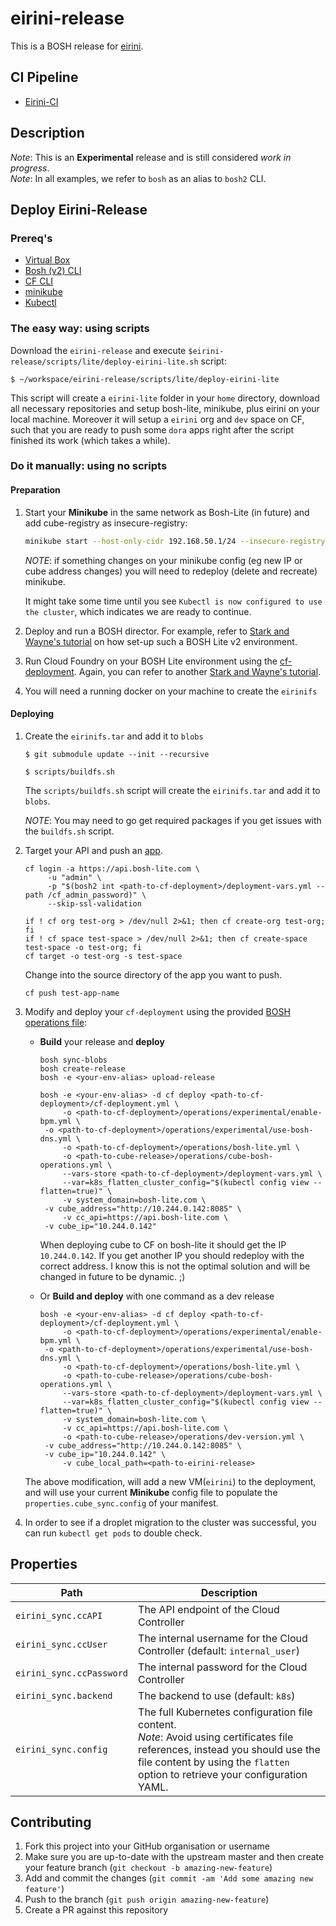 # eirini-release

This is a BOSH release for [eirini](https://code.cloudfoundry.org/eirini).

## CI Pipeline

- [Eirini-CI](https://flintstone.ci.cf-app.com/teams/eirini/pipelines/eirini-ci)

## Description
_Note_: This is an **Experimental** release and is still considered _work in progress_.<br />
_Note_: In all examples, we refer to `bosh` as an alias to `bosh2` CLI.<br />


## Deploy Eirini-Release

### Prereq's

- [Virtual Box](https://www.virtualbox.org/)
- [Bosh (v2) CLI](https://bosh.io/docs/cli-v2-install/)
- [CF CLI](https://docs.cloudfoundry.org/cf-cli/install-go-cli.html)
- [minikube](https://github.com/kubernetes/minikube#installation)
- [Kubectl](https://kubernetes.io/docs/tasks/tools/install-kubectl/)

### The easy way: using scripts

Download the `eirini-release` and execute `$eirini-release/scripts/lite/deploy-eirini-lite.sh` script:

```
$ ~/workspace/eirini-release/scripts/lite/deploy-eirini-lite
```

This script will create a `eirini-lite` folder in your `home` directory, download all necessary repositories and setup bosh-lite, minikube, plus eirini on your local machine. Moreover it will setup a `eirini` org and `dev` space on CF, such that you are ready to push some `dora` apps right after the script finished its work (which takes a while). 


### Do it manually: using no scripts

#### Preparation

1. Start your **Minikube** in the same network as Bosh-Lite (in future) and add cube-registry as insecure-registry:
    ```sh
    minikube start --host-only-cidr 192.168.50.1/24 --insecure-registry="10.244.0.142:8080"
    ```

    *NOTE*: if something changes on your minikube config (eg new IP or cube address changes) you will need to redeploy (delete and recreate) minikube. 

    It might take some time until you see `Kubectl is now configured to use the cluster`, which indicates we are ready to continue.
1. Deploy and run a BOSH director. For example, refer to [Stark and Wayne's tutorial](http://www.starkandwayne.com/blog/bosh-lite-on-virtualbox-with-bosh2/) on how set-up such a BOSH Lite v2 environment.
1. Run Cloud Foundry on your BOSH Lite environment using the [cf-deployment](https://github.com/cloudfoundry/cf-deployment). Again, you can refer to another [Stark and Wayne's tutorial](https://www.starkandwayne.com/blog/running-cloud-foundry-locally-on-bosh-lite-with-bosh2/).
1. You will need a running docker on your machine to create the `eirinifs`

#### Deploying

1. Create the `eirinifs.tar` and add it to `blobs`
   
   ```
   $ git submodule update --init --recursive

   $ scripts/buildfs.sh
   ```

   The `scripts/buildfs.sh` script will create the `eirinifs.tar` and add it to `blobs`. 

   *NOTE*: You may need to go get required packages if you get issues with the `buildfs.sh` script. 

1. Target your API and push an [app](https://github.com/cloudfoundry/cf-acceptance-tests/tree/master/assets/dora).
    ```
    cf login -a https://api.bosh-lite.com \
         -u "admin" \
         -p "$(bosh2 int <path-to-cf-deployment>/deployment-vars.yml --path /cf_admin_password)" \
         --skip-ssl-validation

    if ! cf org test-org > /dev/null 2>&1; then cf create-org test-org; fi
    if ! cf space test-space > /dev/null 2>&1; then cf create-space test-space -o test-org; fi
    cf target -o test-org -s test-space
    ```
    Change into the source directory of the app you want to push.
    ```
    cf push test-app-name
    ```
1. Modify and deploy your `cf-deployment` using the provided [BOSH operations file](./operations/cube-bosh-operations.yml):
    - **Build** your release and **deploy**
      ```
      bosh sync-blobs
      bosh create-release
      bosh -e <your-env-alias> upload-release

      bosh -e <your-env-alias> -d cf deploy <path-to-cf-deployment>/cf-deployment.yml \
           -o <path-to-cf-deployment>/operations/experimental/enable-bpm.yml \
	   -o <path-to-cf-deployment>/operations/experimental/use-bosh-dns.yml \
           -o <path-to-cf-deployment>/operations/bosh-lite.yml \
           -o <path-to-cube-release>/operations/cube-bosh-operations.yml \
           --vars-store <path-to-cf-deployment>/deployment-vars.yml \
           --var=k8s_flatten_cluster_config="$(kubectl config view --flatten=true)" \
           -v system_domain=bosh-lite.com \
	   -v cube_address="http://10.244.0.142:8085" \
           -v cc_api=https://api.bosh-lite.com \
	   -v cube_ip="10.244.0.142"
      ```

      When deploying cube to CF on bosh-lite it should get the IP `10.244.0.142`. If you get another IP you should redeploy with the correct address. I know this is not the optimal solution and will be changed in future to be dynamic. ;) 

    - Or **Build and deploy** with one command as a dev release
      ```
      bosh -e <your-env-alias> -d cf deploy <path-to-cf-deployment>/cf-deployment.yml \
           -o <path-to-cf-deployment>/operations/experimental/enable-bpm.yml \
	   -o <path-to-cf-deployment>/operations/experimental/use-bosh-dns.yml \
           -o <path-to-cf-deployment>/operations/bosh-lite.yml \
           -o <path-to-cube-release>/operations/cube-bosh-operations.yml \
           --vars-store <path-to-cf-deployment>/deployment-vars.yml \
           --var=k8s_flatten_cluster_config="$(kubectl config view --flatten=true)" \
           -v system_domain=bosh-lite.com \
           -v cc_api=https://api.bosh-lite.com \
           -o <path-to-cube-release>/operations/dev-version.yml \
	   -v cube_address="http://10.244.0.142:8085" \
	   -v cube_ip="10.244.0.142" \
           -v cube_local_path=<path-to-eirini-release>
      ```
    The above modification, will add a new VM(`eirini`) to the deployment, and will use your current **Minikube** config file to populate the `properties.cube_sync.config` of your manifest.

1. In order to see if a droplet migration to the cluster was successful, you can run  `kubectl get pods` to double check.

## Properties
| Path | Description |
| ------------- | --------------|
| `eirini_sync.ccAPI` | The API endpoint of the Cloud Controller |
| `eirini_sync.ccUser` | The internal username for the Cloud Controller (default: `internal_user`) |
| `eirini_sync.ccPassword` | The internal password for the Cloud Controller |
| `eirini_sync.backend` | The backend to use (default: `k8s`) |
| `eirini_sync.config` | The full Kubernetes configuration file content. <br /> _Note_: Avoid using certificates file references, instead you should use the file content by using the `flatten` option to retrieve your configuration YAML. |


## Contributing
1. Fork this project into your GitHub organisation or username
1. Make sure you are up-to-date with the upstream master and then create your feature branch (`git checkout -b amazing-new-feature`)
1. Add and commit the changes (`git commit -am 'Add some amazing new feature'`)
1. Push to the branch (`git push origin amazing-new-feature`)
1. Create a PR against this repository
